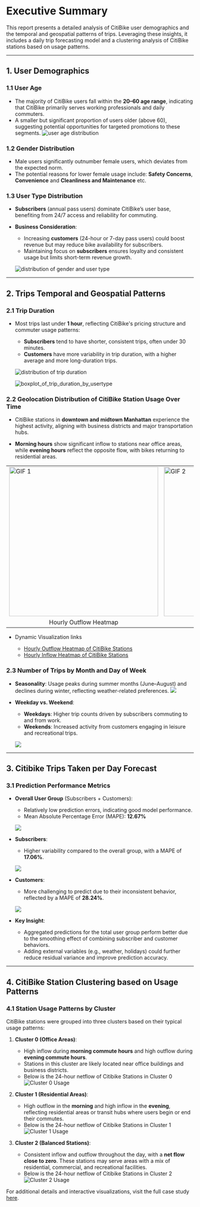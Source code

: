 # **Executive Summary**

This report presents a detailed analysis of CitiBike user demographics and the temporal and geospatial patterns of trips. Leveraging these insights, it includes a daily trip forecasting model and a clustering analysis of CitiBike stations based on usage patterns.

---

## **1. User Demographics**

### **1.1 User Age**
- The majority of CitiBike users fall within the **20–60 age range**, indicating that CitiBike primarily serves working professionals and daily commuters.
- A smaller but significant proportion of users older (above 60), suggesting potential opportunities for targeted promotions to these segments.
![user age distribution](image/distribution_of_user_age_(zoomed-in).png)

### **1.2 Gender Distribution**
- Male users significantly outnumber female users, which deviates from the expected norm. 
- The potential reasons for lower female usage include: **Safety Concerns**, **Convenience** and **Cleanliness and Maintenance** etc.


### **1.3 User Type Distribution**
- **Subscribers** (annual pass users) dominate CitiBike’s user base, benefiting from 24/7 access and reliability for commuting.
- **Business Consideration**:
  - Increasing **customers** (24-hour or 7-day pass users) could boost revenue but may reduce bike availability for subscribers.
  - Maintaining focus on **subscribers** ensures loyalty and consistent usage but limits short-term revenue growth.

  ![distribution of gender and user type](image/distribution_of_usertype_and_gender_bar_charts.png)
  
---

## **2. Trips Temporal and Geospatial Patterns**
### **2.1 Trip Duration**
- Most trips last under **1 hour**, reflecting CitiBike's pricing structure and commuter usage patterns:
  - **Subscribers** tend to have shorter, consistent trips, often under 30 minutes.
  - **Customers** have more variability in trip duration, with a higher average and more long-duration trips.
  
  ![distribution of trip duration](image/distribution_of_trip_duration.png)

  ![boxplot_of_trip_duration_by_usertype](image/boxplot_of_trip_duration_by_usertype.png)

### **2.2 Geolocation Distribution of CitiBike Station Usage Over Time**
- CitiBike stations in **downtown and midtown Manhattan** experience the highest activity, aligning with business districts and major transportation hubs.

- **Morning hours** show significant inflow to stations near office areas, while **evening hours** reflect the opposite flow, with bikes returning to residential areas.

<table>
  <tr>
    <td><img src="image/outflow.gif" alt="GIF 1" width="400"></td>
    <td><img src="image/inflow.gif" alt="GIF 2" width="400"></td>
  </tr>
  <tr>
    <td align="center">Hourly Outflow Heatmap</td>
    <td align="center">Hourly Inflow Heatmap</td>
  </tr>
</table>

- Dynamic Visualization links

    - [Hourly Outflow Heatmap of CitiBike Stations](https://zenithsun.github.io/citibike_case_study/html/trip_start_hour_heatmap_animation.html)
    - [Hourly Inflow Heatmap of CitiBike Stations](https://zenithsun.github.io/citibike_case_study/html/trip_stop_hour_heatmap_animation.html)

### **2.3 Number of Trips by Month and Day of Week**
- **Seasonality**: Usage peaks during summer months (June–August) and declines during winter, reflecting weather-related preferences.
![](image/average_number_of_trips_per_month_by_usertype.png)
- **Weekday vs. Weekend**:
  - **Weekdays**: Higher trip counts driven by subscribers commuting to and from work.
  - **Weekends**: Increased activity from customers engaging in leisure and recreational trips.

  ![](image/average_number_of_trips_per_dayofweek_by_usertype.png)
---

## **3. Citibike Trips Taken per Day Forecast**

### **3.1 Prediction Performance Metrics**
- **Overall User Group** (Subscribers + Customers):
  - Relatively low prediction errors, indicating good model performance.
  - Mean Absolute Percentage Error (MAPE): **12.67%**
  
  ![](image/prediction_for_citibike_user_usage.png)
- **Subscribers**:
  - Higher variability compared to the overall group, with a MAPE of **17.06%**.

  ![](image/prediction_for_citibike_subscriber_usage.png)
- **Customers**:
  - More challenging to predict due to their inconsistent behavior, reflected by a MAPE of **28.24%**.

  ![](image/prediction_for_citibike_customer_usage.png)
- **Key Insight**:
  - Aggregated predictions for the total user group perform better due to the smoothing effect of combining subscriber and customer behaviors.
  - Adding external variables (e.g., weather, holidays) could further reduce residual variance and improve prediction accuracy.

---

## **4. CitiBike Station Clustering based on Usage Patterns**

### **4.1 Station Usage Patterns by Cluster**
CitiBike stations were grouped into three clusters based on their typical usage patterns:

1. **Cluster 0 (Office Areas)**:
   - High inflow during **morning commute hours** and high outflow during **evening commute hours**.
   - Stations in this cluster are likely located near office buildings and business districts.
   - Below is the 24-hour netflow of Citibike Stations in Cluster 0
    ![Cluster 0 Usage](image/typical_shape_for_cluster_0.png)
3. **Cluster 1 (Residential Areas)**:
   - High outflow in the **morning** and high inflow in the **evening**, reflecting residential areas or transit hubs where users begin or end their commutes.
   - Below is the 24-hour netflow of Citibike Stations in Cluster 1
    ![Cluster 1 Usage](image/typical_shape_for_cluster_1.png)

4. **Cluster 2 (Balanced Stations)**:
   - Consistent inflow and outflow throughout the day, with a **net flow close to zero**. These stations may serve areas with a mix of residential, commercial, and recreational facilities.
   - Below is the 24-hour netflow of Citibike Stations in Cluster 2
    ![Cluster 2 Usage](image/typical_shape_for_cluster_2.png)

For additional details and interactive visualizations, visit the full case study [here](https://zenithsun.github.io/citibike_case_study/Citibike_Case_Study.html).


